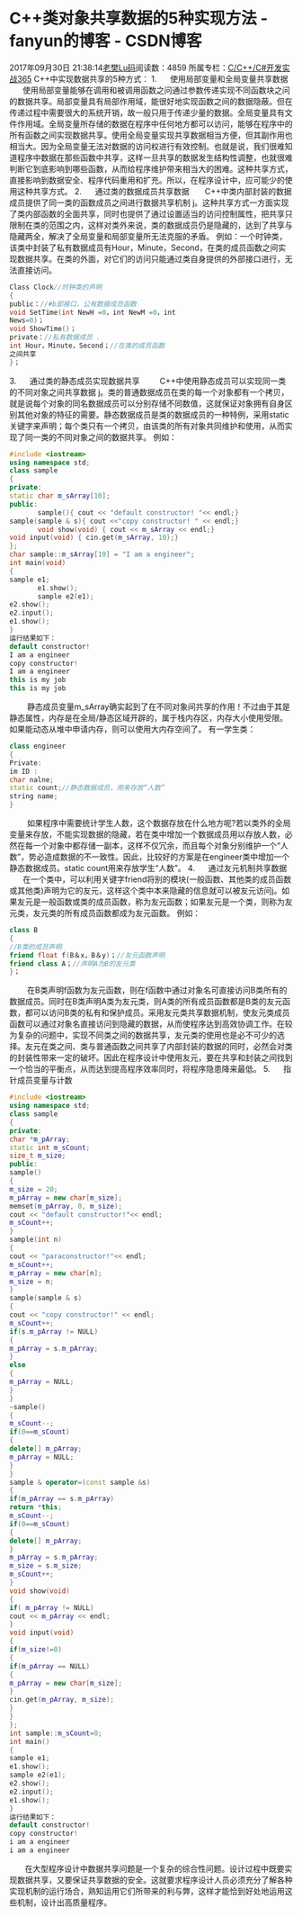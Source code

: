 # C++类对象共享数据的5种实现方法 - fanyun的博客 - CSDN博客
2017年09月30日 21:38:14[老樊Lu码](https://me.csdn.net/fanyun_01)阅读数：4859
所属专栏：[C/C++/C#开发实战365](https://blog.csdn.net/column/details/c-plus-plus-01.html)
C++中实现数据共享的5种方式：
1.      使用局部变量和全局变量共享数据
        使用局部变量能够在调用和被调用函数之问通过参数传递实现不同函数块之问的数据共享。局部变量具有局部作用域，能很好地实现函数之间的数据隐蔽。但在传递过程中需要很大的系统开销，故一般只用于传递少量的数据。全局变量具有文件作用域。全局变量所存储的数据在程序中任何地方都可以访问，能够在程序中的所有函数之间实现数据共享。使用全局变量实现共享数据相当方便，但其副作用也相当大。因为全局变量无法对数据的访问权进行有效控制。也就是说，我们很难知道程序中数据在那些函数中共享，这样一旦共享的数据发生结构性调整，也就很难判断它到底影响到哪些函数，从而给程序维护带来相当大的困难。这种共享方式，直接影响到数据安全、程序代码重用和扩充。所以，在程序设计中，应可能少的使用这种共享方式。
2.      通过类的数据成员共享数据
      C++中类内部封装的数据成员提供了同一类的函数成员之间进行数据共享机制 j。这种共享方式一方面实现了类内部函数的全面共享，同时也提供了通过设置适当的访问控制属性，把共享只限制在类的范围之内，这样对类外来说，类的数据成员仍是隐藏的，达到了共享与隐藏两全，解决了全局变量和局部变量所无法克服的矛盾。
例如：一个时钟类，该类中封装了私有数据成员有Hour，Minute，Second，在类的成员函数之间实现数据共享。在类的外面，对它们的访问只能通过类自身提供的外部接口进行，无法直接访问。
```cpp
Class Clock//时钟类的声明
{
public：//#b部接口，公有数据成员函数
void SetTime(int NewH =0，int NewM =0，int
News=0)；
void ShowTime()；
private：//私有数据成员 ．
int Hour，Minute，Second；//在类的成员函数
之间共享
}；
```
3.      通过类的静态成员实现数据共享
        C++中使用静态成员可以实现同一类的不同对象之间共享数据 j。类的普通数据成员在类的每一个对象都有一个拷贝，就是说每个对象的同名数据成员可以分别存储不同数值，这就保证对象拥有自身区别其他对象的特征的需要。静态数据成员是类的数据成员的一种特例，采用static关键字来声明；每个类只有一个拷贝，由该类的所有对象共同维护和使用，从而实现了同一类的不同对象之间的数据共享。
例如：
```cpp
#include <iostream>
using namespace std;
class sample
{
private:
static char m_sArray[10];
public:
       sample(){ cout << "default constructor! "<< endl;}
sample(sample & s){ cout <<"copy constructor! " << endl;}
       void show(void) { cout << m_sArray << endl;}
void input(void) { cin.get(m_sArray, 10);}
};
char sample::m_sArray[10] = "I am a engineer";
int main(void)
{
sample e1;
       e1.show();
       sample e2(e1);
e2.show();
e2.input();
e1.show();
}
运行结果如下：
default constructor!
I am a engineer
copy constructor!
I am a engineer
this is my job
this is my job
```
        静态成员变量m_sArray确实起到了在不同对象间共享的作用！不过由于其是静态属性，内存是在全局/静态区域开辟的，属于栈内存区，内存大小使用受限。如果能动态从堆中申请内存，则可以使用大内存空间了。
有一学生类：
```cpp
class engineer
{
Private:
im ID :
char nalne;
static count;//静态数据成员，用来存放“人数”
string name;
}
```
        如果程序中需要统计学生人数，这个数据存放在什么地方呢?若以类外的全局变量来存放，不能实现数据的隐藏，若在类中增加一个数据成员用以存放人数，必然在每一个对象中都存储一副本，这样不仅冗余，而且每个对象分别维护一个“人数”，势必造成数据的不一致性。因此，比较好的方案是在engineer类中增加一个静态数据成员。static count用来存放学生“人数”。
4.      通过友元机制共享数据
        在一个类中，可以利用关键字friend将别的模块(一般函数、其他类的成员函数或其他类)声明为它的友元，这样这个类中本来隐藏的信息就可以被友元访问j。如果友元是一般函数或类的成员函数，称为友元函数；如果友元是一个类，则称为友元类，友元类的所有成员函数都成为友元函数。
例如：
```cpp
class B
{
//B类的成员声明
friend float f(B＆x，B＆y)；//友元函数声明
friend class A；//声明A为B的友元类
}；
```
        在B类声明f函数为友元函数，则在f函数中通过对象名可直接访问B类所有的数据成员。同时在B类声明A类为友元类，则A类的所有成员函数都是B类的友元函数，都可以访问B类的私有和保护成员。采用友元类共享数据机制，使友元类成员函数可以通过对象名直接访问到隐藏的数据，从而使程序达到高效协调工作。在较为复杂的问题中，实现不同类之间的数据共享，友元类的使用也是必不可少的选择。友元在类之间、类与普通函数之间共享了内部封装的数据的同时，必然会对类的封装性带来一定的破坏。因此在程序设计中使用友元，要在共享和封装之间找到一个恰当的平衡点，从而达到提高程序效率同时，将程序隐患降来最低。
5.      指针成员变量与计数
```cpp
#include <iostream>
using namespace std;
class sample
{
private:
char *m_pArray;
static int m_sCount;
size_t m_size;
public:
sample()
{
m_size = 20;
m_pArray = new char[m_size];
memset(m_pArray, 0, m_size);
cout << "default constructor!"<< endl;
m_sCount++;
}
sample(int n)
{
cout << "paraconstructor!"<< endl;
m_sCount++;
m_pArray = new char[n];
m_size = n;
}
sample(sample & s)
{
cout << "copy constructor!" << endl;
m_sCount++;
if(s.m_pArray != NULL)
{
m_pArray = s.m_pArray;
}
else
{
m_pArray = NULL;
}
}
~sample()
{
m_sCount--;
if(0==m_sCount)
{
delete[] m_pArray;
m_pArray = NULL;
}
}
sample & operator=(const sample &s)
{
if(m_pArray == s.m_pArray)
return *this;
m_sCount--;
if(0==m_sCount)
{
delete[] m_pArray;
}
m_pArray = s.m_pArray;
m_size = s.m_size;
m_sCount++;
}
void show(void)
{
if( m_pArray != NULL)
cout << m_pArray << endl;
}
void input(void)
{
if(m_size!=0)
{
if(m_pArray == NULL)
{
m_pArray = new char[m_size];
}
cin.get(m_pArray, m_size);
}
}
};
int sample::m_sCount=0;
int main()
{
sample e1;
e1.show();
sample e2(e1);
e2.show();
e2.input();
e1.show();
}
运行结果如下：
default constructor!
copy constructor!
i am a engineer
i am a engineer
```
       在大型程序设计中数据共享问题是一个复杂的综合性问题。设计过程中既要实现数据共享，又要保证共享数据的安全。这就要求程序设计人员必须充分了解各种实现机制的运行场合，熟知运用它们所带来的利与弊，这样才能恰到好处地运用这些机制，设计出高质量程序。
